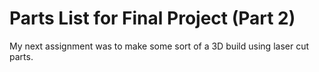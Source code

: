 # Parts List for Final Project (Part 2)

My next assignment was to make some sort of a 3D build using laser cut parts.